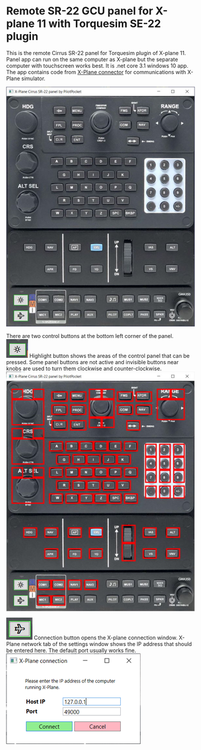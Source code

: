 # Remote SR-22 GCU panel for X-plane 11 with Torquesim SE-22 plugin

This is the remote Cirrus SR-22 panel for Torquesim plugin of X-plane 11. 
Panel app can run on the same computer as X-plane but the separate computer with touchscreen works best.
It is .net core 3.1 windows 10 app. 
The app contains code from [X-Plane connector](https://github.com/MaxFerretti/XPlaneConnector) for communications with X-Plane simulator.

![Screenshot](images/screenshot.jpg)

There are two control buttons at the bottom left corner of the panel.
![Highlight button](images/highlight-button.png) Highlight button shows the areas of the control panel that can be pressed. 
Some panel buttons are not active and invisible buttons near knobs are used to turn them clockwise and counter-clockwise.
![Highlighted panel buttons](images/screenshot-highlighted.jpg)

![Connection button](images/connection-button.png) Connection button opens the X-plane connection window. 
X-Plane network tab of the settings window shows the IP address that should be entered here. The default port usually works fine.
![Connection window](images/connection-window.png)

 